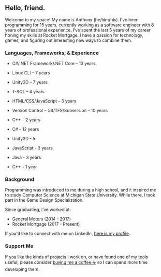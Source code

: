 ## Hello, friend.

Welcome to my space! My name is Anthony (he/him/his). I've been programming for 15 years, currently working as a software engineer with 8 years of professional experience. I've spent the last 5 years of my career honing my skills at Rocket Mortgage. I have a passion for technology, games, and figuring out interesting new ways to combine them.

### Languages, Frameworks, & Experience
*	C#/.NET Framework/.NET Core – 13 years
*	Linux CLI – 7 years
*	Unity3D – 7 years
*	T-SQL – 4 years
*	HTML/CSS/JavaScript – 3 years
*	Version Control – Git/TFS/Subversion – 10 years
*	C++ – 2 years

* C# - 12 years
* Unity3D - 5
* JavaScript - 3 years
* Java - 3 years
* C++ - 1 year

### Background
Programming was introduced to me during a high school, and it inspired me to study Computer Science at Michigan State University. While there, I took part in the Game Design Specialization.

Since graduating, I've worked at:
* General Motors (2014 - 2017)
* Rocket Mortgage (2017 - Present)

If you'd like to connect with me on LinkedIn, [here is my profile](https://www.linkedin.com/in/anthony-kazyaka-3126657a/).

### Support Me
If you like the kinds of projects I work on, or have found one of my tools useful, please consider [buying me a coffee ☕](https://www.buymeacoffee.com/anthonykazyaka) so I can spend more time developing them.
<!--
**AnthonyKazyaka/AnthonyKazyaka** is a ✨ _special_ ✨ repository because its `README.md` (this file) appears on your GitHub profile.

Here are some ideas to get you started:

- 🔭 I’m currently working on ...
- 🌱 I’m currently learning ...
- 👯 I’m looking to collaborate on ...
- 🤔 I’m looking for help with ...
- 💬 Ask me about ...
- 📫 How to reach me: ...
- 😄 Pronouns: ...
- ⚡ Fun fact: ...
-->
